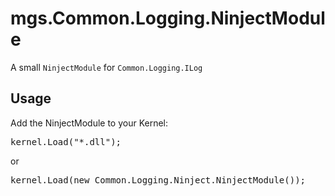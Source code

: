 # mgs.Common.Logging.NinjectModule
A small <code class="syntax brush-csharp">NinjectModule</code> for <code class="syntax brush-csharp">Common.Logging.ILog</code>

## Usage

Add the NinjectModule to your Kernel:

<pre class="syntax brush-csharp">
kernel.Load("*.dll");
</pre>

or

<pre class="syntax brush-csharp">
kernel.Load(new Common.Logging.Ninject.NinjectModule());
</pre>
